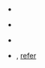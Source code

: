 - [](./matplotlibs/matplotlib_simples.ipynb)
- [](./matplotlibs/classfications_scatter.ipynb)
- [](./matplotlibs/simples_korean.ipynb)

- [](./seaborns/UsingCharts_TypeOfContractChannel.ipynb), [refer](./seaborns/UsageChartbyPerDataset.ipynb)